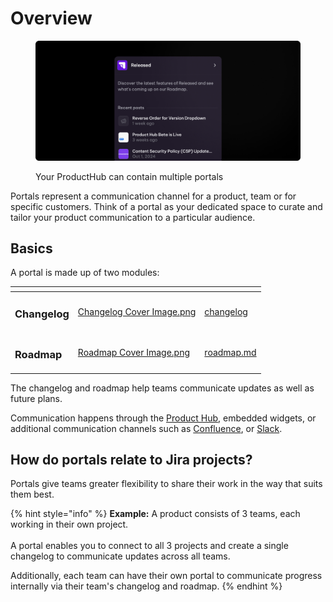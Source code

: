# Overview

<figure><img src="../.gitbook/assets/Portals - Overview.png" alt=""><figcaption><p>Your ProductHub can contain multiple portals</p></figcaption></figure>

Portals represent a communication channel for a product, team or for specific customers. Think of a portal as your dedicated space to curate and tailor your product communication to a particular audience.

## Basics

A portal is made up of two modules:

<table data-view="cards"><thead><tr><th></th><th data-hidden data-card-cover data-type="files"></th><th data-hidden data-card-target data-type="content-ref"></th></tr></thead><tbody><tr><td><h3>Changelog</h3></td><td><a href="../.gitbook/assets/Changelog Cover Image.png">Changelog Cover Image.png</a></td><td><a href="changelog/">changelog</a></td></tr><tr><td><h3>Roadmap</h3></td><td><a href="../.gitbook/assets/Roadmap Cover Image.png">Roadmap Cover Image.png</a></td><td><a href="roadmap.md">roadmap.md</a></td></tr></tbody></table>

The changelog and roadmap help teams communicate updates as well as future plans.

Communication happens through the [Product Hub](../getting-started/concepts.md#product-hub), embedded widgets, or additional communication channels such as [Confluence](settings/publishing/confluence.md), or [Slack](integrations/slack.md).

## How do portals relate to Jira projects?

Portals give teams greater flexibility to share their work in the way that suits them best.

{% hint style="info" %}
**Example:** A product consists of 3 teams, each working in their own project. \
\
A portal enables you to connect to all 3 projects and create a single changelog to communicate updates across all teams.&#x20;

Additionally, each team can have their own portal to communicate progress internally via their team's changelog and roadmap.&#x20;
{% endhint %}
